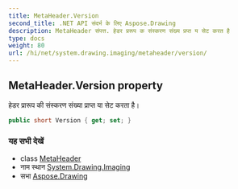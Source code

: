 ```yaml
---
title: MetaHeader.Version
second_title: .NET API संदर्भ के लिए Aspose.Drawing
description: MetaHeader संपत्त. हेडर प्ररूप क संस्करण संख्य प्रप्त य सेट करत है
type: docs
weight: 80
url: /hi/net/system.drawing.imaging/metaheader/version/
---
```

## MetaHeader.Version property

हेडर प्रारूप की संस्करण संख्या प्राप्त या सेट करता है।

```csharp
public short Version { get; set; }
```

### यह सभी देखें

* class [MetaHeader](../)
* नाम स्थान [System.Drawing.Imaging](../../metaheader/)
* सभा [Aspose.Drawing](../../../)



